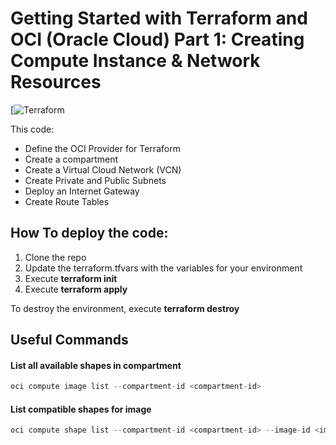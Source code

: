 # Getting Started with Terraform and OCI (Oracle Cloud) Part 1: Creating Compute Instance & Network Resources
[![Terraform]()


This code:

* Define the OCI Provider for Terraform
* Create a compartment
* Create a Virtual Cloud Network (VCN)
* Create Private and Public Subnets
* Deploy an Internet Gateway
* Create Route Tables


## How To deploy the code:

1. Clone the repo
2. Update the terraform.tfvars with the variables for your environment
3. Execute **terraform init**
4. Execute **terraform apply**

To destroy the environment, execute **terraform destroy**

## Useful Commands

#### List all available shapes in compartment
```go
oci compute image list --compartment-id <compartment-id>
```

#### List compatible shapes for image
```go
oci compute shape list --compartment-id <compartment-id> --image-id <image_ocid>

